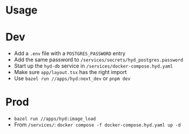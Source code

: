 # Usage

# Dev
- Add a `.env` file with a `POSTGRES_PASSWORD` entry
- Add the same password to `/services/secrets/hyd_postgres.password`
- Start up the `hyd-db` service in `/services/docker-compose.hyd.yaml`
- Make sure `app/layout.tsx` has the right import
- Use `bazel run //apps/hyd:next_dev` or `pnpm dev`

# Prod
- `bazel run //apps/hyd:image_load`
- From `/services/`: `docker compose -f docker-compose.hyd.yaml up -d`
